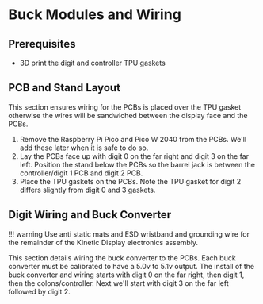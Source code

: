 # Buck Modules and Wiring

## Prerequisites

- 3D print the digit and controller TPU gaskets

## PCB and Stand Layout

This section ensures wiring for the PCBs is placed over the TPU gasket otherwise the wires will be sandwiched between the display face and the PCBs.

1. Remove the Raspberry Pi Pico and Pico W 2040 from the PCBs. We'll add these later when it is safe to do so.
1. Lay the PCBs face up with digit 0 on the far right and digit 3 on the far left. Position the stand below the PCBs so the barrel jack is between the controller/digit 1 PCB and digit 2 PCB.
1. Place the TPU gaskets on the PCBs. Note the TPU gasket for digit 2 differs slightly from digit 0 and 3 gaskets.

## Digit Wiring and Buck Converter

!!! warning
    Use anti static mats and ESD wristband and grounding wire for the remainder of the Kinetic Display electronics assembly.

This section details wiring the buck converter to the PCBs. Each buck converter must be calibrated to have a 5.0v to 5.1v output. The install of the buck converter and wiring starts with digit 0 on the far right, then digit 1, then the colons/controller. Next we'll start with digit 3 on the far left followed by digit 2.

